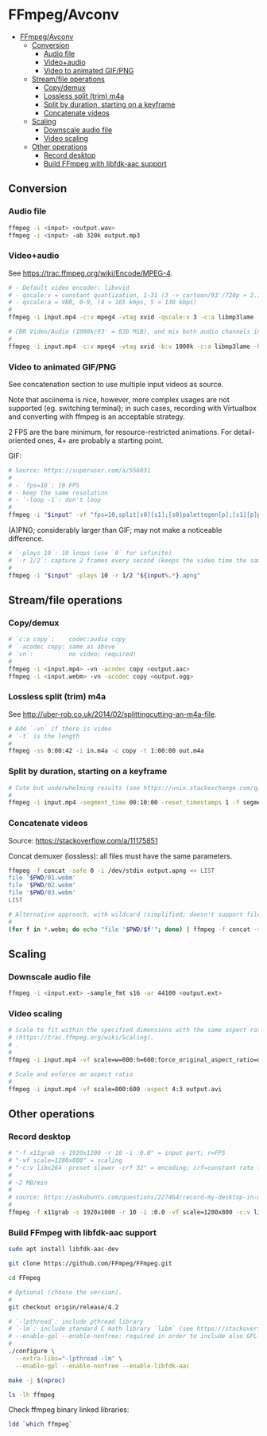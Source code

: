 # FFmpeg/Avconv

- [FFmpeg/Avconv](#ffmpegavconv)
  - [Conversion](#conversion)
    - [Audio file](#audio-file)
    - [Video+audio](#videoaudio)
    - [Video to animated GIF/PNG](#video-to-animated-gifpng)
  - [Stream/file operations](#streamfile-operations)
    - [Copy/demux](#copydemux)
    - [Lossless split (trim) m4a](#lossless-split-trim-m4a)
    - [Split by duration, starting on a keyframe](#split-by-duration-starting-on-a-keyframe)
    - [Concatenate videos](#concatenate-videos)
  - [Scaling](#scaling)
    - [Downscale audio file](#downscale-audio-file)
    - [Video scaling](#video-scaling)
  - [Other operations](#other-operations)
    - [Record desktop](#record-desktop)
    - [Build FFmpeg with libfdk-aac support](#build-ffmpeg-with-libfdk-aac-support)

## Conversion

### Audio file

```sh
ffmpeg -i <input> <output.wav>
ffmpeg -i <input> -ab 320k output.mp3
```

### Video+audio

See https://trac.ffmpeg.org/wiki/Encode/MPEG-4.

```sh
# - Default video encoder: libxvid
# - qscale:v = constant quantization, 1-31 (3 -> cartoon/93'/720p ≈ 2.1GiB; 4 -> cartoon/93'/720p ≈ 1.6GiB)
# - qscale:a = VBR, 0-9, (4 ≈ 165 kbps, 5 ≈ 130 kbps)
#
ffmpeg -i input.mp4 -c:v mpeg4 -vtag xvid -qscale:v 3 -c:a libmp3lame -qscale:a 4 output.avi

# CBR Video/Audio (1000k/93' = 838 MiB), and mix both audio channels into two channels (https://trac.ffmpeg.org/wiki/AudioChannelManipulation)
#
ffmpeg -i input.mp4 -c:v mpeg4 -vtag xvid -b:v 1000k -c:a libmp3lame -b:a 96k -af 'pan=stereo|c0<c0+c1|c1<c0+c1' output.avi
```

### Video to animated GIF/PNG

See concatenation section to use multiple input videos as source.

Note that asciinema is nice, however, more complex usages are not supported (eg. switching terminal); in such cases, recording with Virtualbox and converting with ffmpeg is an acceptable strategy.

2 FPS are the bare minimum, for resource-restricted animations. For detail-oriented ones, 4+ are probably a starting point.

GIF:

```sh
# Source: https://superuser.com/a/556031
#
# - `fps=10`: 10 FPS
# - keep the same resolution
# - `-loop -1`: don't loop
#
ffmpeg -i "$input" -vf "fps=10,split[s0][s1];[s0]palettegen[p];[s1][p]paletteuse" -loop -1 "${input%.*}.gif"
```

(A)PNG; considerably larger than GIF; may not make a noticeable difference.

```sh
# `-plays 10`: 10 loops (use `0` for infinite)
# `-r 1/2`: capture 2 frames every second (keeps the video time the same!)
#
ffmpeg -i "$input" -plays 10 -r 1/2 "${input%.*}.apng"
```

## Stream/file operations

### Copy/demux

```sh
# `c:a copy`:    codec:audio copy
# `-acodec copy: same as above`
# `vn`:          no video; required!
#
ffmpeg -i <input.mp4> -vn -acodec copy <output.aac>
ffmpeg -i <input.webm> -vn -acodec copy <output.ogg>
```

### Lossless split (trim) m4a

See http://uber-rob.co.uk/2014/02/splittingcutting-an-m4a-file.

```sh
# Add `-vn` if there is video
# `-t` is the length
#
ffmpeg -ss 0:00:42 -i in.m4a -c copy -t 1:00:00 out.m4a
```

### Split by duration, starting on a keyframe

```sh
# Cute but underwhelming results (see https://unix.stackexchange.com/q/1670).
#
ffmpeg -i input.mp4 -segment_time 00:10:00 -reset_timestamps 1 -f segment output%02d.avi
```

### Concatenate videos

Source: https://stackoverflow.com/a/11175851

Concat demuxer (lossless): all files must have the same parameters.

```sh
ffmpeg -f concat -safe 0 -i /dev/stdin output.apng << LIST
file '$PWD/01.webm'
file '$PWD/02.webm'
file '$PWD/03.webm'
LIST

# Alternative approach, with wildcard (simplified; doesn't support filenames with single quotes).
#
(for f in *.webm; do echo "file '$PWD/$f'"; done) | ffmpeg -f concat -safe 0 -i /dev/stdin output.apng
```

## Scaling

### Downscale audio file

```sh
ffmpeg -i <input.ext> -sample_fmt s16 -ar 44100 <output.ext>
```

### Video scaling

```sh
# Scale to fit within the specified dimensions with the same aspect ratio, eg. 1280x720 -> 800*450
# (https://trac.ffmpeg.org/wiki/Scaling).
# .
#
ffmpeg -i input.mp4 -vf scale=w=800:h=600:force_original_aspect_ratio=decrease output.avi

# Scale and enforce an aspect ratio
#
ffmpeg -i input.mp4 -vf scale=800:600 -aspect 4:3 output.avi
```

## Other operations

### Record desktop

```sh
# "-f x11grab -s 1920x1200 -r 10 -i :0.0" = input part; r=FPS
# "-vf scale=1280x800" = scaling
# "-c:v libx264 -preset slower -crf 32" = encoding; crf=constant rate factor
#
# ~2 MB/min
#
# source: https://askubuntu.com/questions/227464/record-my-desktop-in-mp4-format
#
ffmpeg -f x11grab -s 1920x1080 -r 10 -i :0.0 -vf scale=1280x800 -c:v libx264 -preset slower -crf 32 $HOME/Desktop/desktop_recording.mp4
```

### Build FFmpeg with libfdk-aac support

```sh
sudo apt install libfdk-aac-dev

git clone https://github.com/FFmpeg/FFmpeg.git

cd FFmpeg

# Optional (choose the version).
#
git checkout origin/release/4.2

# `-lpthread`: include pthread library
# `-lm`: include standard C math library `libm` (see https://stackoverflow.com/q/1033898)
# --enable-gpl --enable-nonfree: required in order to include also GPL-licensed stuff
#
./configure \
  --extra-libs="-lpthread -lm" \
  --enable-gpl --enable-nonfree --enable-libfdk-aac

make -j $(nproc)

ls -lh ffmpeg
```

Check ffmpeg binary linked libraries:

```sh
ldd `which ffmpeg`
```
